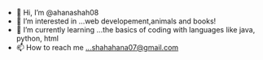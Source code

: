 - 👋 Hi, I’m @ahanashah08
- 👀 I’m interested in ...web developement,animals and books!
- 🌱 I’m currently learning ...the basics of coding with languages like java, python, html
- 📫 How to reach me ...shahahana07@gmail.com

<!---
ahanashah08/ahanashah08 is a ✨ special ✨ repository because its `README.md` (this file) appears on your GitHub profile.
You can click the Preview link to take a look at your changes.
--->
